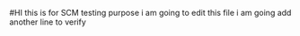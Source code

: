 #HI this is for SCM testing purpose
i am going to edit this file
 i am going add another line to verify
